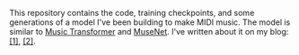 This repository contains the code, training checkpoints, and some generations of a model I've been building to make MIDI music.
The model is similar to [Music Transformer](https://magenta.tensorflow.org/music-transformer) and [MuseNet](https://openai.com/research/musenet).
I've written about it on my blog: [[1]](https://halfofknowing.com/aimuse.html), [[2]](https://halfofknowing.com/aimuse2.html).

